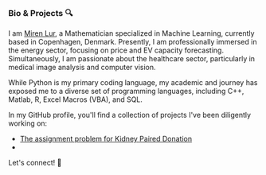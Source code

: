 ### Bio & Projects 🔍

I am [Miren Lur](https://www.linkedin.com/in/mirenlurbarquintorre/), a Mathematician specialized in Machine Learning, currently based in Copenhagen, Denmark. Presently, I am professionally immersed in the energy sector, focusing on price and EV capacity forecasting. Simultaneously, I am passionate about the healthcare sector, particularly in medical image analysis and computer vision.

While Python is my primary coding language, my academic and journey has exposed me to a diverse set of programming languages, including C++, Matlab, R, Excel Macros (VBA), and SQL.

In my GitHub profile, you'll find a collection of projects I've been diligently working on:
- [The assignment problem for Kidney Paired Donation](https://github.com/MirenLurBarquin/Kidney-Paired-Donation)
- 

Let's connect! 🚀

